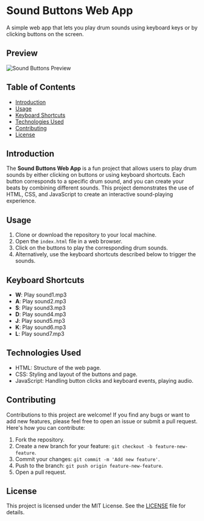 # Sound Buttons Web App

A simple web app that lets you play drum sounds using keyboard keys or by clicking buttons on the screen.

## Preview

![Sound Buttons Preview](screenshot.png)

## Table of Contents

- [Introduction](#introduction)
- [Usage](#usage)
- [Keyboard Shortcuts](#keyboard-shortcuts)
- [Technologies Used](#technologies-used)
- [Contributing](#contributing)
- [License](#license)

## Introduction

The **Sound Buttons Web App** is a fun project that allows users to play drum sounds by either clicking on buttons or using keyboard shortcuts. Each button corresponds to a specific drum sound, and you can create your beats by combining different sounds. This project demonstrates the use of HTML, CSS, and JavaScript to create an interactive sound-playing experience.

## Usage

1. Clone or download the repository to your local machine.
2. Open the `index.html` file in a web browser.
3. Click on the buttons to play the corresponding drum sounds.
4. Alternatively, use the keyboard shortcuts described below to trigger the sounds.

## Keyboard Shortcuts

- **W**: Play sound1.mp3
- **A**: Play sound2.mp3
- **S**: Play sound3.mp3
- **D**: Play sound4.mp3
- **J**: Play sound5.mp3
- **K**: Play sound6.mp3
- **L**: Play sound7.mp3

## Technologies Used

- HTML: Structure of the web page.
- CSS: Styling and layout of the buttons and page.
- JavaScript: Handling button clicks and keyboard events, playing audio.

## Contributing

Contributions to this project are welcome! If you find any bugs or want to add new features, please feel free to open an issue or submit a pull request. Here's how you can contribute:

1. Fork the repository.
2. Create a new branch for your feature: `git checkout -b feature-new-feature`.
3. Commit your changes: `git commit -m 'Add new feature'`.
4. Push to the branch: `git push origin feature-new-feature`.
5. Open a pull request.

## License

This project is licensed under the MIT License. See the [LICENSE](LICENSE) file for details.
